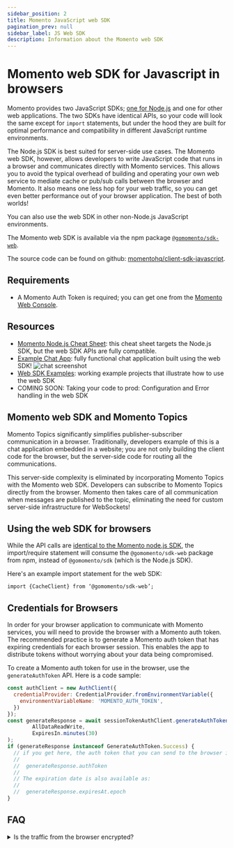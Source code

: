 ```yaml
---
sidebar_position: 2
title: Momento JavaScript web SDK
pagination_prev: null
sidebar_label: JS Web SDK
description: Information about the Momento web SDK
---
```


# Momento web SDK for Javascript in browsers

Momento provides two JavaScript SDKs; [one for Node.js](/develop/sdks/nodejs) and one for other web applications. The two SDKs have identical APIs, so your code will look the same except for `import` statements, but under the hood they are built for optimal performance and compatibility in different JavaScript runtime environments.

The Node.js SDK is best suited for server-side use cases. The Momento web SDK, however, allows developers to write JavaScript code that runs in a browser and communicates directly with Momento services. This allows you to avoid the typical overhead of building and operating your own web service to mediate cache or pub/sub calls between the browser and Momento. It also means one less hop for your web traffic, so you can get even better performance out of your browser application. The best of both worlds!

You can also use the web SDK in other non-Node.js JavaScript environments.

The Momento web SDK is available via the npm package [`@gomomento/sdk-web`](https://www.npmjs.com/package/@gomomento/sdk-web).

The source code can be found on github: [momentohq/client-sdk-javascript](https://github.com/momentohq/client-sdk-javascript).

## Requirements

- A Momento Auth Token is required; you can get one from the [Momento Web Console](https://console.gomomento.com/).

## Resources

- [Momento Node.js Cheat Sheet](/develop/sdks/nodejs/cheat-sheet.mdx): this cheat sheet targets the Node.js SDK, but the web SDK APIs are fully compatible.
- [Example Chat App](https://github.com/momentohq/example-chat-app): fully functional chat application built using the web SDK!
  ![chat screenshot](/img/web-sdk-chat-app.png)
- [Web SDK Examples](https://github.com/momentohq/client-sdk-javascript/blob/main/examples/web/README.md): working example projects that illustrate how to use the web SDK
- COMING SOON: Taking your code to prod: Configuration and Error handling in the web SDK

## Momento web SDK and Momento Topics

Momento Topics significantly simplifies publisher-subscriber communication in a browser. Traditionally, developers example of this is a chat application embedded in a website; you are not only building the client code for the browser, but the server-side code for routing all the communications.

This server-side complexity is eliminated by incorporating Momento Topics with the Momento web SDK. Developers can subscribe to Momento Topics directly from the browser. Momento then takes care of all communication when messages are published to the topic, eliminating the need for custom server-side infrastructure for WebSockets!

## Using the web SDK for browsers

While the API calls are [identical to the Momento node.js SDK](/develop/sdks/nodejs/cheat-sheet.mdx), the import/require statement will consume the `@gomomento/sdk-web` package from npm, instead of `@gomomento/sdk` (which is the Node.js SDK).

Here's an example import statement for the web SDK:

`import {CacheClient} from ‘@gomomento/sdk-web’;`

## Credentials for Browsers

In order for your browser application to communicate with Momento services, you will need to provide the browser with a Momento auth token. The recommended practice is to generate a Momento auth token that has expiring credentials for each browser session. This enables the app to distribute tokens without worrying about your data being compromised.

To create a Momento auth token for use in the browser, use the `generateAuthToken` API. Here is a code sample:

```javascript
const authClient = new AuthClient({
  credentialProvider: CredentialProvider.fromEnvironmentVariable({
    environmentVariableName: 'MOMENTO_AUTH_TOKEN',
  })
});
const generateResponse = await sessionTokenAuthClient.generateAuthToken(
    	AllDataReadWrite,
    	ExpiresIn.minutes(30)
);
if (generateResponse instanceof GenerateAuthToken.Success) {
  // if you get here, the auth token that you can send to the browser is available as:
  //
  //  generateResponse.authToken
  //
  // The expiration date is also available as:
  //
  //  generateResponse.expiresAt.epoch
}
```

## FAQ

<details>
  <summary>Is the traffic from the browser encrypted?</summary>
As with all traffic with Momento services, the web SDK is fully encrypted on the wire. In addition, the SDK uses TLS 1.2+ encryption.
</details>
